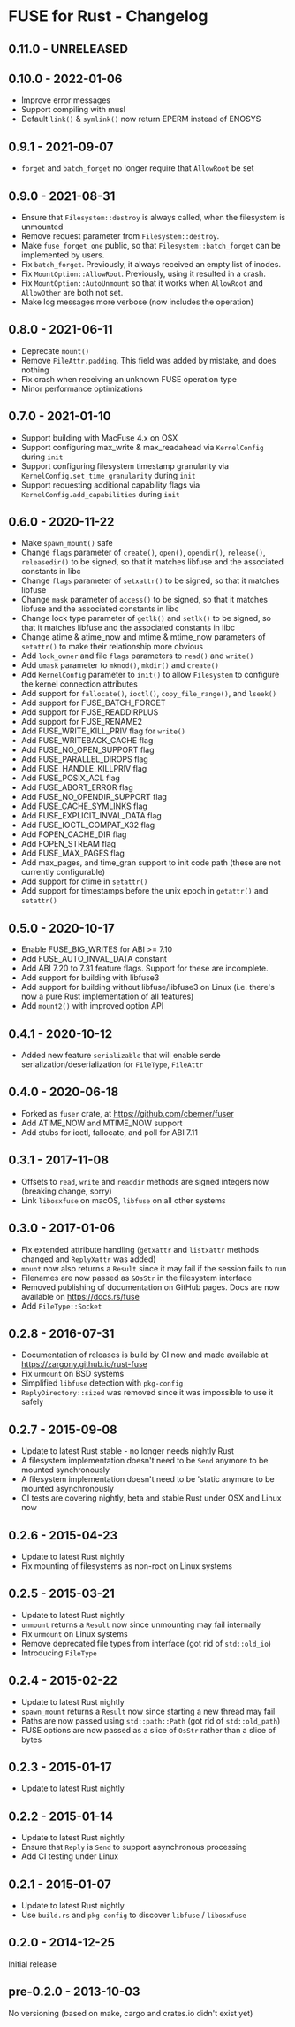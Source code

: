 # FUSE for Rust - Changelog

## 0.11.0 - UNRELEASED

## 0.10.0 - 2022-01-06
* Improve error messages
* Support compiling with musl
* Default `link()` & `symlink()` now return EPERM instead of ENOSYS

## 0.9.1 - 2021-09-07
* `forget` and `batch_forget` no longer require that `AllowRoot` be set

## 0.9.0 - 2021-08-31
* Ensure that `Filesystem::destroy` is always called, when the filesystem is unmounted
* Remove request parameter from `Filesystem::destroy`.
* Make `fuse_forget_one` public, so that `Filesystem::batch_forget` can be implemented by users.
* Fix `batch_forget`. Previously, it always received an empty list of inodes.
* Fix `MountOption::AllowRoot`. Previously, using it resulted in a crash.
* Fix `MountOption::AutoUnmount` so that it works when `AllowRoot` and `AllowOther` are both not set.
* Make log messages more verbose (now includes the operation)

## 0.8.0 - 2021-06-11
* Deprecate `mount()`
* Remove `FileAttr.padding`. This field was added by mistake, and does nothing
* Fix crash when receiving an unknown FUSE operation type
* Minor performance optimizations

## 0.7.0 - 2021-01-10
* Support building with MacFuse 4.x on OSX
* Support configuring max_write & max_readahead via `KernelConfig` during `init`
* Support configuring filesystem timestamp granularity via `KernelConfig.set_time_granularity` during `init`
* Support requesting additional capability flags via `KernelConfig.add_capabilities` during `init`

## 0.6.0 - 2020-11-22
* Make `spawn_mount()` safe
* Change `flags` parameter of `create()`, `open()`, `opendir()`, `release()`, `releasedir()` to be signed, so that it matches
  libfuse and the associated constants in libc
* Change `flags` parameter of `setxattr()` to be signed, so that it matches libfuse
* Change `mask` parameter of `access()` to be signed, so that it matches libfuse and the associated constants in libc
* Change lock type parameter of `getlk()` and `setlk()` to be signed, so that it matches libfuse and the associated constants in libc
* Change atime & atime_now and mtime & mtime_now parameters of `setattr()` to make their relationship more obvious
* Add `lock_owner` and file `flags` parameters to `read()` and `write()`
* Add `umask` parameter to `mknod()`, `mkdir()` and `create()`
* Add `KernelConfig` parameter to `init()` to allow `Filesystem` to configure the kernel connection attributes
* Add support for `fallocate()`, `ioctl()`, `copy_file_range()`, and `lseek()`
* Add support for FUSE_BATCH_FORGET
* Add support for FUSE_READDIRPLUS
* Add support for FUSE_RENAME2
* Add FUSE_WRITE_KILL_PRIV flag for `write()`
* Add FUSE_WRITEBACK_CACHE flag
* Add FUSE_NO_OPEN_SUPPORT flag
* Add FUSE_PARALLEL_DIROPS flag
* Add FUSE_HANDLE_KILLPRIV flag
* Add FUSE_POSIX_ACL flag
* Add FUSE_ABORT_ERROR flag
* Add FUSE_NO_OPENDIR_SUPPORT flag
* Add FUSE_CACHE_SYMLINKS flag
* Add FUSE_EXPLICIT_INVAL_DATA flag
* Add FUSE_IOCTL_COMPAT_X32 flag
* Add FOPEN_CACHE_DIR flag
* Add FOPEN_STREAM flag
* Add FUSE_MAX_PAGES flag
* Add max_pages, and time_gran support to init code path (these are not currently configurable)
* Add support for ctime in `setattr()`
* Add support for timestamps before the unix epoch in `getattr()` and `setattr()`

## 0.5.0 - 2020-10-17

* Enable FUSE_BIG_WRITES for ABI >= 7.10
* Add FUSE_AUTO_INVAL_DATA constant
* Add ABI 7.20 to 7.31 feature flags. Support for these are incomplete.
* Add support for building with libfuse3
* Add support for building without libfuse/libfuse3 on Linux (i.e. there's now a pure Rust implementation of all features)
* Add `mount2()` with improved option API

## 0.4.1 - 2020-10-12

* Added new feature `serializable` that will enable serde serialization/deserialization for `FileType`, `FileAttr`

## 0.4.0 - 2020-06-18

* Forked as `fuser` crate, at https://github.com/cberner/fuser
* Add ATIME_NOW and MTIME_NOW support
* Add stubs for ioctl, fallocate, and poll for ABI 7.11

## 0.3.1 - 2017-11-08

* Offsets to `read`, `write` and `readdir` methods are signed integers now (breaking change, sorry)
* Link `libosxfuse` on macOS, `libfuse` on all other systems

## 0.3.0 - 2017-01-06

* Fix extended attribute handling (`getxattr` and `listxattr` methods changed and `ReplyXattr` was added)
* `mount` now also returns a `Result` since it may fail if the session fails to run
* Filenames are now passed as `&OsStr` in the filesystem interface
* Removed publishing of documentation on GitHub pages. Docs are now available on https://docs.rs/fuse
* Add `FileType::Socket`

## 0.2.8 - 2016-07-31

* Documentation of releases is build by CI now and made available at https://zargony.github.io/rust-fuse
* Fix `unmount` on BSD systems
* Simplified `libfuse` detection with `pkg-config`
* `ReplyDirectory::sized` was removed since it was impossible to use it safely

## 0.2.7 - 2015-09-08

* Update to latest Rust stable - no longer needs nightly Rust
* A filesystem implementation doesn't need to be `Send` anymore to be mounted synchronously
* A filesystem implementation doesn't need to be 'static anymore to be mounted asynchronously
* CI tests are covering nightly, beta and stable Rust under OSX and Linux now

## 0.2.6 - 2015-04-23

* Update to latest Rust nightly
* Fix mounting of filesystems as non-root on Linux systems

## 0.2.5 - 2015-03-21

* Update to latest Rust nightly
* `unmount` returns a `Result` now since unmounting may fail internally
* Fix `unmount` on Linux systems
* Remove deprecated file types from interface (got rid of `std::old_io`)
* Introducing `FileType`

## 0.2.4 - 2015-02-22

* Update to latest Rust nightly
* `spawn_mount` returns a `Result` now since starting a new thread may fail
* Paths are now passed using `std::path::Path` (got rid of `std::old_path`)
* FUSE options are now passed as a slice of `OsStr` rather than a slice of bytes

## 0.2.3 - 2015-01-17

* Update to latest Rust nightly

## 0.2.2 - 2015-01-14

* Update to latest Rust nightly
* Ensure that `Reply` is `Send` to support asynchronous processing
* Add CI testing under Linux

## 0.2.1 - 2015-01-07

* Update to latest Rust nightly
* Use `build.rs` and `pkg-config` to discover `libfuse` / `libosxfuse`

## 0.2.0 - 2014-12-25

Initial release

## pre-0.2.0 - 2013-10-03

No versioning (based on make, cargo and crates.io didn't exist yet)
